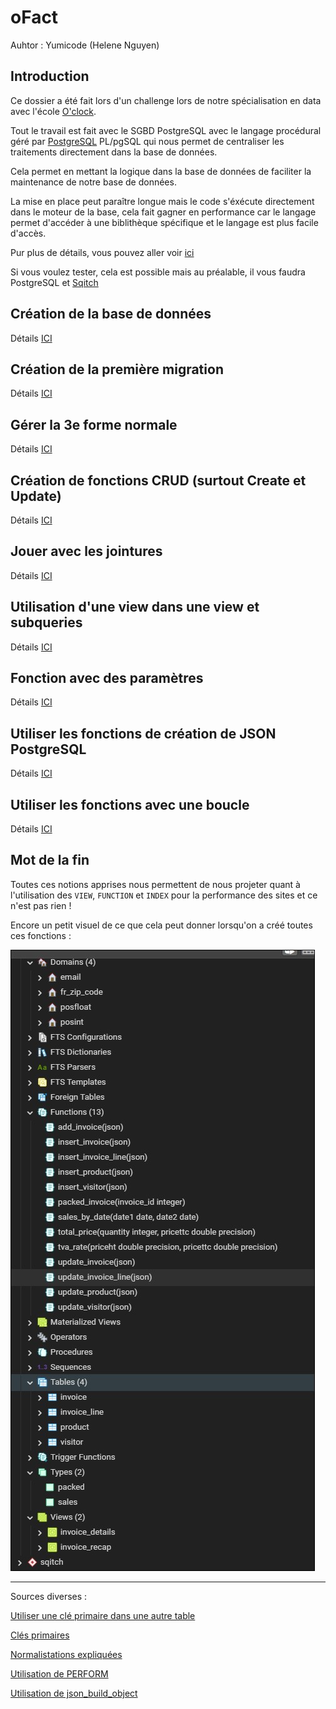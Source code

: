 # oFact

Auhtor : Yumicode (Helene Nguyen)
## Introduction

Ce dossier a été fait lors d'un challenge lors de notre spécialisation en data avec l'école [O'clock](https://oclock.io/formations). 

Tout le travail est fait avec le SGBD PostgreSQL avec le langage procédural géré par [PostgreSQL](https://www.postgresql.org/) PL/pgSQL qui nous permet de centraliser les traitements directement dans la base de données.

Cela permet en mettant la logique dans la base de données de faciliter la maintenance  de notre base de données.

La mise en place peut paraître longue mais le code s'éxécute directement dans le moteur de la base, cela fait gagner en performance car le langage permet d'accéder à une biblithèque spécifique et le langage est plus facile d'accès.

Pur plus de détails, vous pouvez aller voir [ici](https://public.dalibo.com/exports/formation/manuels/modules/p1/p1.handout.html)

Si vous voulez tester, cela est possible mais au préalable, il vous faudra PostgreSQL et [Sqitch](https://sqitch.org/docs/manual/sqitchtutorial/)
## Création de la base de données

Détails [ICI](./__docs/01_creation_db.md)
## Création de la première migration

Détails [ICI](./__docs/02_migration.md)
## Gérer la 3e forme normale

Détails [ICI](./__docs/03_3FN.md)
## Création de fonctions CRUD (surtout Create et Update)

Détails [ICI](./__docs/04_crud.md)
## Jouer avec les jointures

Détails [ICI](./__docs/05_jointures.md)
## Utilisation d'une view dans une view et subqueries

Détails [ICI](./__docs/06_views.md)
## Fonction avec des paramètres

Détails [ICI](./__docs/07_params.md)
## Utiliser les fonctions de création de JSON PostgreSQL

Détails [ICI](./__docs/08_json.md)

## Utiliser les fonctions avec une boucle

Détails [ICI](./__docs/09_loop.md)

## Mot de la fin

Toutes ces notions apprises nous permettent de nous projeter quant à l'utilisation des `VIEW`, `FUNCTION` et `INDEX` pour la performance des sites et ce n'est pas rien ! 

Encore un petit visuel de ce que cela peut donner lorsqu'on a créé toutes ces fonctions :

![end](./images/end.jpg)

___

Sources diverses :

[Utiliser une clé primaire dans une autre table](https://stackoverflow.com/questions/55631622/can-i-use-one-same-primary-key-in-two-different-tables)

[Clés primaires](https://www.postgresqltutorial.com/postgresql-tutorial/postgresql-primary-key/)

[Normalistations expliquées](https://www.ionos.fr/digitalguide/hebergement/aspects-techniques/normalisation-base-de-donnees/)

[Utilisation de PERFORM](https://stackoverflow.com/questions/1953326/how-to-call-a-function-postgresql)

[Utilisation de json_build_object](https://www.postgresql.org/docs/9.6/functions-json.html)